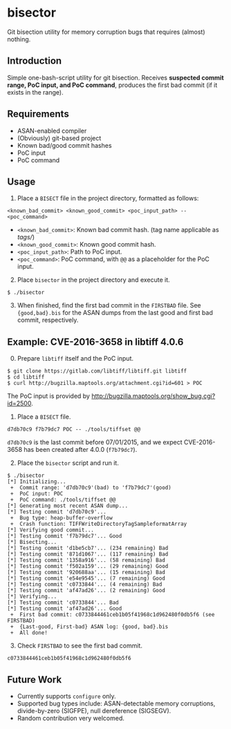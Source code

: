 # bisector
Git bisection utility for memory corruption bugs that requires (almost) nothing.

## Introduction

Simple one-bash-script utility for git bisection. Receives **suspected commit range, PoC input, and PoC command**, produces the first bad commit (if it exists in the range).

## Requirements

* ASAN-enabled compiler
* (Obviously) git-based project
* Known bad/good commit hashes
* PoC input
* PoC command

## Usage

1. Place a `BISECT` file in the project directory, formatted as follows:

```
<known_bad_commit> <known_good_commit> <poc_input_path> -- <poc_command>
```

* `<known_bad_commit>`: Known bad commit hash. (tag name applicable as _tags/<name>_)
* `<known_good_commit>`: Known good commit hash.
* `<poc_input_path>`: Path to PoC input.
* `<poc_command>`: PoC command, with `@@` as a placeholder for the PoC input.

2. Place `bisector` in the project directory and execute it.

```
$ ./bisector
```

3. When finished, find the first bad commit in the `FIRSTBAD` file. See `{good,bad}.bis` for the ASAN dumps from the last good and first bad commit, respectively.

## Example: CVE-2016-3658 in libtiff 4.0.6

0. Prepare `libtiff` itself and the PoC input.

```
$ git clone https://gitlab.com/libtiff/libtiff.git libtiff
$ cd libtiff
$ curl http://bugzilla.maptools.org/attachment.cgi?id=601 > POC
```
The PoC input is provided by http://bugzilla.maptools.org/show_bug.cgi?id=2500.

1. Place a `BISECT` file.

```
d7db70c9 f7b79dc7 POC -- ./tools/tiffset @@
```
`d7db70c9` is the last commit before 07/01/2015, and we expect CVE-2016-3658 has been created after 4.0.0 (`f7b79dc7`).

2. Place the `bisector` script and run it.

```
$ ./bisector
[*] Initializing...
 +  Commit range: 'd7db70c9'(bad) to 'f7b79dc7'(good)
 +  PoC input: POC
 +  PoC command: ./tools/tiffset @@
[*] Generating most recent ASAN dump...
[*] Testing commit 'd7db70c9'...
 +  Bug type: heap-buffer-overflow
 +  Crash function: TIFFWriteDirectoryTagSampleformatArray
[*] Verifying good commit...
[*] Testing commit 'f7b79dc7'... Good
[*] Bisecting...
[*] Testing commit 'd1be5cb7'... (234 remaining) Bad
[*] Testing commit '871d1067'... (117 remaining) Bad
[*] Testing commit '1358a916'... (58 remaining) Bad
[*] Testing commit 'f502a159'... (29 remaining) Good
[*] Testing commit '920688aa'... (15 remaining) Bad
[*] Testing commit 'e54e9545'... (7 remaining) Good
[*] Testing commit 'c0733844'... (4 remaining) Bad
[*] Testing commit 'af47ad26'... (2 remaining) Good
[*] Verifying...
[*] Testing commit 'c0733844'... Bad
[*] Testing commit 'af47ad26'... Good
 +  First bad commit: c0733844461ceb1b05f41968c1d962480f0db5f6 (see FIRSTBAD)
 +  {Last-good, First-bad} ASAN log: {good, bad}.bis
 +  All done!
```

3. Check `FIRSTBAD` to see the first bad commit.

```
c0733844461ceb1b05f41968c1d962480f0db5f6
```

## Future Work

* Currently supports `configure` only.
* Supported bug types include: ASAN-detectable memory corruptions, divide-by-zero (SIGFPE), null dereference (SIGSEGV).
* Random contribution very welcomed.

